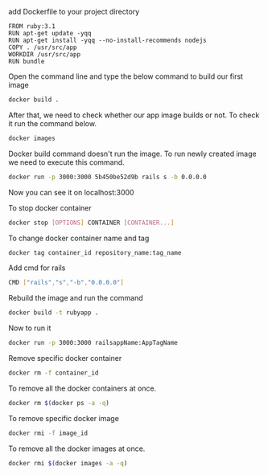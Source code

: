 add Dockerfile to your project directory

````docker
FROM ruby:3.1
RUN apt-get update -yqq
RUN apt-get install -yqq --no-install-recommends nodejs
COPY . /usr/src/app
WORKDIR /usr/src/app
RUN bundle
````

Open the command line and type the below command to build our first image
````sh
docker build .
````

After that, we need to check whether our app image builds or not. To check it run the command below.
````sh
docker images
````

Docker build command doesn't run the image. To run newly created image we need to execute this command.

````sh
docker run -p 3000:3000 5b450be52d9b rails s -b 0.0.0.0
````

Now you can see it on localhost:3000

To stop docker container 

````sh
docker stop [OPTIONS] CONTAINER [CONTAINER...]
````
To change docker container name and tag
````sh
docker tag container_id repository_name:tag_name
````
Add cmd for rails 
````sh
CMD ["rails","s","-b","0.0.0.0"]
````
Rebuild the image and run the command 
````sh
docker build -t rubyapp .
````
Now to run it
````sh
docker run -p 3000:3000 railsappName:AppTagName
````
Remove specific docker container
````sh
docker rm -f container_id
````
To remove all the docker containers at once.
````sh
docker rm $(docker ps -a -q)
````
To remove specific docker image 
````sh
docker rmi -f image_id
````

To remove all the docker images at once.
````sh
docker rmi $(docker images -a -q)
````